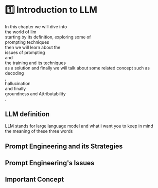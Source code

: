 
#  <div class=title1> 1️⃣ Introduction to LLM</div>
<link rel="stylesheet" href="../css/style.css">
In this chapter we will dive into <div class="underline">the world of llm</div> starting by its definition, exploring  some of <div class = "underline">prompting techniques</div> then we will learn about the <div class="underline" >issues of prompting</div>
and  <div class="underline">the training and its techniques</div> as a solution and finally  we will talk about  some related concept such as <div class="underline">decoding</div>,<div class="underline">hallucination</div> and finally <div class="underline">groundness and Attributability</div>.

## LLM definition 
LLM stands for large language model and what i want you to keep in mind the meaning of  these three words


## Prompt Engineering and its Strategies

## Prompt Engineering's Issues

## Important Concept 
